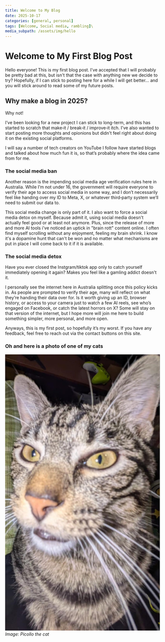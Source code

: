 ```yaml
---
title: Welcome to My Blog
date: 2025-10-17
categories: [general, personal]
tags: [Welcome, Social media, rambling]\
media_subpath: /assets/img/hello
---
```


# Welcome to My First Blog Post

Hello everyone! This is my first blog post. I’ve accepted that I will probably be pretty bad at this, but isn't that the case with anything new we decide to try? Hopefully, if I can stick to posting here for a while I will get better... and you will stick around to read some of my future posts.

## Why make a blog in 2025?

Why not!

I’ve been looking for a new project I can stick to long-term, and this has started to scratch that make‑it / break‑it / improve‑it itch. I've also wanted to start posting more thoughts and opionions but didn't feel right about doing it on the existing social platforms. 

 I will say a number of tech creators on YouTube I follow have started blogs and talked about how much fun it is, so that’s probably where the idea came from for me. 

### The social media ban

Another reason is the impending social media age verification rules here in Australia. While I’m not under 16, the government will require everyone to verify their age to access social media in some way, and I don’t necessarily feel like handing over my ID to Meta, X, or whatever third‑party system we’ll need to submit our data to.

This social media change is only part of it. I also want to force a social media detox on myself. Because admit it, using social media doesn't actually feel good or at least not anymore. Plus, since the release of more and more AI tools i've noticed an uptick in "brain rott" content online. I often find myself scrolling without any enjoyment, feeling my brain shrink. I know it's a dopamine hunt that can't be won and no matter what mechanisms are put in place I will come back to it if it is available. 

### The social media detox

Have you ever closed the Instgram/tiktok app only to catch yourself immediately opening it again? Makes you feel like a gamling addict doesn't it. 

I personally see the internet here in Australia splitting once this policy kicks in. As people are prompted to verify their age, many will reflect on what they’re handing their data over for. Is it worth giving up an ID, browser history, or access to your camera just to watch a few AI reels, see who’s engaged on Facebook, or catch the latest horrors on X? Some will stay on that version of the internet, but I hope more will join me here to build something simpler, more personal, and more open.

Anyways, this is my first post, so hopefully it’s my worst. If you have any feedback, feel free to reach out via the contact buttons on this site.

### Oh and here is a photo of one of my cats

![Picollo the cat](/assets/img/hello/picollo.jpg)
_Image: Picollo the cat_